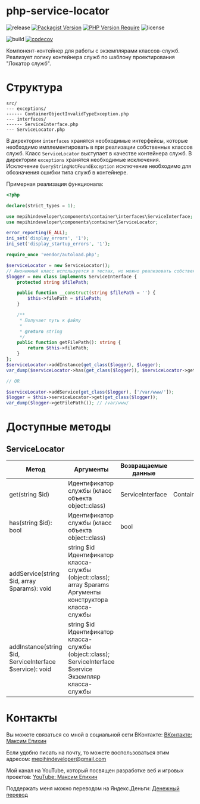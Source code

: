 # php-service-locator

![release](https://img.shields.io/github/v/release/mepihindeveloper/php-service-locator?label=version)
[![Packagist Version](https://img.shields.io/packagist/v/mepihindeveloper/php-service-locator)](https://packagist.org/packages/mepihindeveloper/php-service-locator)
[![PHP Version Require](http://poser.pugx.org/mepihindeveloper/php-service-locator/require/php)](https://packagist.org/packages/mepihindeveloper/php-service-locator)
![license](https://img.shields.io/github/license/mepihindeveloper/php-service-locator)

![build](https://github.com/mepihindeveloper/php-service-locator/actions/workflows/php.yml/badge.svg?branch=stable)
[![codecov](https://codecov.io/gh/mepihindeveloper/php-service-locator/branch/stable/graph/badge.svg?token=36PP7VKHKG)](https://codecov.io/gh/mepihindeveloper/php-service-locator)

Компонент-контейнер для работы с экземплярами классов-служб. Реализует логику контейнера служб по шаблону проектирования "Локатор служб". 

# Структура

```
src/
--- exceptions/
------ ContainerObjectInvalidTypeException.php
--- interfaces/
------ ServiceInterface.php
--- ServiceLocator.php
```

В директории `interfaces` хранятся необходимые интерфейсы, которые необходимо имплементировать в при реализации 
собственных классов служб. Класс `ServiceLocator` выступает в качестве контейнера служб. 
В директории `exceptions` хранятся необходимые исключения. Исключение `QueryStringNotFoundException` исключение необходимо для обозначения ошибки типа служб в контейнере.

Примерная реализация функционала:

```php
<?php

declare(strict_types = 1);

use mepihindeveloper\components\container\interfaces\ServiceInterface;
use mepihindeveloper\components\container\ServiceLocator;

error_reporting(E_ALL);
ini_set('display_errors', '1');
ini_set('display_startup_errors', '1');

require_once 'vendor/autoload.php';

$serviceLocator = new ServiceLocator();
// Анонимный класс используется в тестах, но можно реализовать собственный класс.
$logger = new class implements ServiceInterface {
    protected string $filePath;

    public function __construct(string $filePath = '') {
        $this->filePath = $filePath;
    }

    /**
     * Получает путь к файлу
     * 
     * @return string
     */
    public function getFilePath(): string {
        return $this->filePath;
    }
};
$serviceLocator->addInstance(get_class($logger), $logger);
var_dump($serviceLocator->has(get_class($logger)), $serviceLocator->get(get_class($logger)));

// OR

$serviceLocator->addService(get_class($logger), ['/var/www/']);
$logger = $this->serviceLocator->get(get_class($logger));
var_dump($logger->getFilePath()); // /var/www/

```


# Доступные методы

## ServiceLocator

| Метод                                                    | Аргументы                                                                                                  | Возвращаемые данные | Исключения                                                      | Описание                              |
|----------------------------------------------------------|------------------------------------------------------------------------------------------------------------|---------------------|-----------------------------------------------------------------|---------------------------------------|
| get(string $id)                                          | Идентификатор службы (класс объекта object::class)                                                         | ServiceInterface    | ContainerObjectInvalidTypeException\|NotFoundExceptionInterface | Получает службу из контейнера         |
| has(string $id): bool                                    | Идентификатор службы (класс объекта object::class)                                                         | bool                |                                                                 | Проверяет наличие службы в контейнере |
| addService(string $id, array $params): void              | string $id Идентификатор класса-службы (object::class); array $params Аргументы конструктора класса-службы |                     |                                                                 | Добавляет класс-службу                |
| addInstance(string $id, ServiceInterface $service): void | string $id Идентификатор класса-службы (object::class); ServiceInterface $service Экземпляр класса-службы  |                     |                                                                 | Добавляет экземпляр класс-службу      |                                           |                                                            | QueryStringInterface         |                                                  | Формирует объект QueryString. Может быть изменен в конструкторе класса |

# Контакты

Вы можете связаться со мной в социальной сети ВКонтакте: [ВКонтакте: Максим Епихин](https://vk.com/maksimepikhin)

Если удобно писать на почту, то можете воспользоваться этим адресом: mepihindeveloper@gmail.com

Мой канал на YouTube, который посвящен разработке веб и игровых
проектов: [YouTube: Максим Епихин](https://www.youtube.com/channel/UCKusRcoHUy6T4sei-rVzCqQ)

Поддержать меня можно переводом на Яндекс.Деньги: [Денежный перевод](https://yoomoney.ru/to/410012382226565)
